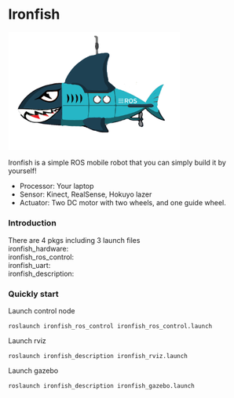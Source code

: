 # Ironfish
<img src="https://github.com/shannon112/IronFish/blob/master/ironfish.png" width="350">

Ironfish is a simple ROS mobile robot that you can simply build it by yourself!  
* Processor: Your laptop
* Sensor: Kinect, RealSense, Hokuyo lazer
* Actuator: Two DC motor with two wheels, and one guide wheel.
  
### Introduction
There are 4 pkgs including 3 launch files  
ironfish_hardware:  
ironfish_ros_control:  
ironfish_uart:  
ironfish_description:  
  
### Quickly start
Launch control node
```
roslaunch ironfish_ros_control ironfish_ros_control.launch
```
Launch rviz
```
roslaunch ironfish_description ironfish_rviz.launch
```
Launch gazebo
```
roslaunch ironfish_description ironfish_gazebo.launch
```
